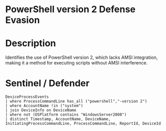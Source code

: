 # PowerShell version 2 Defense Evasion

# Description
Identifies the use of PowerShell version 2, which lacks AMSI integration, making it a method for executing scripts without AMSI interference.

# Sentinel / Defender
```kql
DeviceProcessEvents
| where ProcessCommandLine has_all ("powershell","-version 2")
| where AccountName !in ("system")
| join DeviceInfo on DeviceName
| where not (OSPlatform contains "WindowsServer2008") 
| distinct Timestamp, AccountName, DeviceName, InitiatingProcessCommandLine, ProcessCommandLine, ReportId, DeviceId
```
